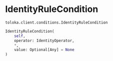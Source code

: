 # IdentityRuleCondition
`toloka.client.conditions.IdentityRuleCondition`

```python
IdentityRuleCondition(
    self,
    operator: IdentityOperator,
    *,
    value: Optional[Any] = None
)
```

